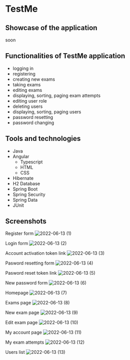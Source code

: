 # TestMe

## Showcase of the application
 soon

## Functionalities of TestMe application
- logging  in
- registering 
- creating new exams
- taking exams
- editing exams
- displaying, sorting, paging exam attempts
- editing user role
- deleting users
- displaying, sorting, paging users
- password resetting
- password changing

## Tools and technologies
- Java
- Angular
  - Typescript
  - HTML
  - CSS
- Hibernate
- H2 Database
- Spring Boot
- Spring Security
- Spring Data
- JUnit

## Screenshots
Register form
![2022-06-13 (1)](https://raw.githubusercontent.com/DArchala/testMe/main/pictures/registry%20page.png)

Login form
![2022-06-13 (2)](https://raw.githubusercontent.com/DArchala/testMe/main/pictures/login%20page.png)

Account activation token link
![2022-06-13 (3)](https://raw.githubusercontent.com/DArchala/testMe/main/pictures/activation%20account%20token%20link%20mail.png)

Pasword resetting form
![2022-06-13 (4)](https://raw.githubusercontent.com/DArchala/testMe/main/pictures/password%20reset%20page.png)

Pasword reset token link
![2022-06-13 (5)](https://raw.githubusercontent.com/DArchala/testMe/main/pictures/password%20reset%20token%20link%20mail.png)

New password form
![2022-06-13 (6)](https://github.com/DArchala/testMe/blob/main/pictures/password%20change%20after%20reset%20page.png?raw=true)

Homepage
![2022-06-13 (7)](https://github.com/DArchala/testMe/blob/main/pictures/home%20page.png?raw=true)

Exams page
![2022-06-13 (8)](https://github.com/DArchala/testMe/blob/main/pictures/exams.png?raw=true)

New exam page
![2022-06-13 (9)](https://github.com/DArchala/testMe/blob/main/pictures/new%20exam.png?raw=true)

Edit exam page
![2022-06-13 (10)](https://github.com/DArchala/testMe/blob/main/pictures/edit%20exam.png?raw=true)

My account page
![2022-06-13 (11)](https://github.com/DArchala/testMe/blob/main/pictures/my%20account.png?raw=true)

My exam attempts
![2022-06-13 (12)](https://github.com/DArchala/testMe/blob/main/pictures/my%20exam%20attempts.png?raw=true)

Users list
![2022-06-13 (13)](https://github.com/DArchala/testMe/blob/main/pictures/users%20list.png?raw=true)